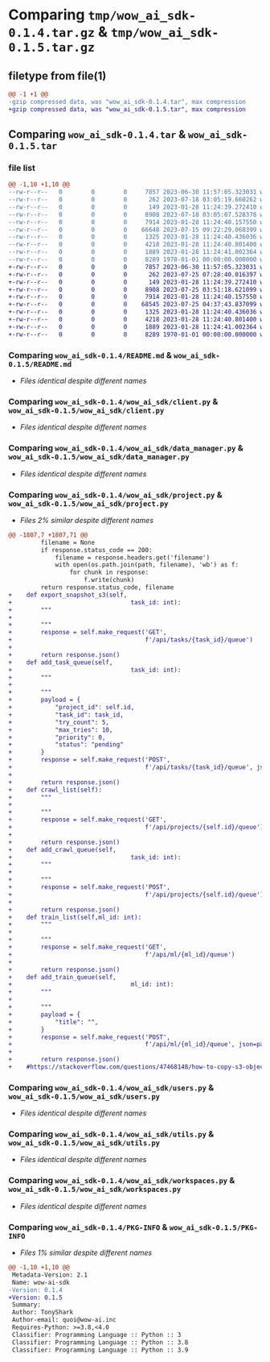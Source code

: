 # Comparing `tmp/wow_ai_sdk-0.1.4.tar.gz` & `tmp/wow_ai_sdk-0.1.5.tar.gz`

## filetype from file(1)

```diff
@@ -1 +1 @@
-gzip compressed data, was "wow_ai_sdk-0.1.4.tar", max compression
+gzip compressed data, was "wow_ai_sdk-0.1.5.tar", max compression
```

## Comparing `wow_ai_sdk-0.1.4.tar` & `wow_ai_sdk-0.1.5.tar`

### file list

```diff
@@ -1,10 +1,10 @@
--rw-r--r--   0        0        0     7857 2023-06-30 11:57:05.323031 wow_ai_sdk-0.1.4/README.md
--rw-r--r--   0        0        0      262 2023-07-18 03:05:19.660262 wow_ai_sdk-0.1.4/pyproject.toml
--rw-r--r--   0        0        0      149 2023-01-28 11:24:39.272410 wow_ai_sdk-0.1.4/wow_ai_sdk/__init__.py
--rw-r--r--   0        0        0     8908 2023-07-18 03:05:07.528378 wow_ai_sdk-0.1.4/wow_ai_sdk/client.py
--rw-r--r--   0        0        0     7914 2023-01-28 11:24:40.157550 wow_ai_sdk-0.1.4/wow_ai_sdk/data_manager.py
--rw-r--r--   0        0        0    66648 2023-07-15 09:22:29.068399 wow_ai_sdk-0.1.4/wow_ai_sdk/project.py
--rw-r--r--   0        0        0     1325 2023-01-28 11:24:40.436036 wow_ai_sdk-0.1.4/wow_ai_sdk/users.py
--rw-r--r--   0        0        0     4218 2023-01-28 11:24:40.801400 wow_ai_sdk-0.1.4/wow_ai_sdk/utils.py
--rw-r--r--   0        0        0     1889 2023-01-28 11:24:41.002364 wow_ai_sdk-0.1.4/wow_ai_sdk/workspaces.py
--rw-r--r--   0        0        0     8289 1970-01-01 00:00:00.000000 wow_ai_sdk-0.1.4/PKG-INFO
+-rw-r--r--   0        0        0     7857 2023-06-30 11:57:05.323031 wow_ai_sdk-0.1.5/README.md
+-rw-r--r--   0        0        0      262 2023-07-25 07:28:40.016397 wow_ai_sdk-0.1.5/pyproject.toml
+-rw-r--r--   0        0        0      149 2023-01-28 11:24:39.272410 wow_ai_sdk-0.1.5/wow_ai_sdk/__init__.py
+-rw-r--r--   0        0        0     8908 2023-07-25 03:51:18.621099 wow_ai_sdk-0.1.5/wow_ai_sdk/client.py
+-rw-r--r--   0        0        0     7914 2023-01-28 11:24:40.157550 wow_ai_sdk-0.1.5/wow_ai_sdk/data_manager.py
+-rw-r--r--   0        0        0    68545 2023-07-25 04:37:43.837099 wow_ai_sdk-0.1.5/wow_ai_sdk/project.py
+-rw-r--r--   0        0        0     1325 2023-01-28 11:24:40.436036 wow_ai_sdk-0.1.5/wow_ai_sdk/users.py
+-rw-r--r--   0        0        0     4218 2023-01-28 11:24:40.801400 wow_ai_sdk-0.1.5/wow_ai_sdk/utils.py
+-rw-r--r--   0        0        0     1889 2023-01-28 11:24:41.002364 wow_ai_sdk-0.1.5/wow_ai_sdk/workspaces.py
+-rw-r--r--   0        0        0     8289 1970-01-01 00:00:00.000000 wow_ai_sdk-0.1.5/PKG-INFO
```

### Comparing `wow_ai_sdk-0.1.4/README.md` & `wow_ai_sdk-0.1.5/README.md`

 * *Files identical despite different names*

### Comparing `wow_ai_sdk-0.1.4/wow_ai_sdk/client.py` & `wow_ai_sdk-0.1.5/wow_ai_sdk/client.py`

 * *Files identical despite different names*

### Comparing `wow_ai_sdk-0.1.4/wow_ai_sdk/data_manager.py` & `wow_ai_sdk-0.1.5/wow_ai_sdk/data_manager.py`

 * *Files identical despite different names*

### Comparing `wow_ai_sdk-0.1.4/wow_ai_sdk/project.py` & `wow_ai_sdk-0.1.5/wow_ai_sdk/project.py`

 * *Files 2% similar despite different names*

```diff
@@ -1807,7 +1807,71 @@
         filename = None
         if response.status_code == 200:
             filename = response.headers.get('filename')
             with open(os.path.join(path, filename), 'wb') as f:
                 for chunk in response:
                     f.write(chunk)
         return response.status_code, filename
+    def export_snapshot_s3(self,
+                                 task_id: int):
+        """
+        
+        """
+        response = self.make_request('GET',
+                                     f'/api/tasks/{task_id}/queue')
+        
+        return response.json()
+    def add_task_queue(self,
+                                 task_id: int):
+        """
+        
+        """
+        payload = {
+            "project_id": self.id,
+            "task_id": task_id,
+            "try_count": 5,
+            "max_tries": 10,
+            "priority": 0,
+            "status": "pending"
+        }
+        response = self.make_request('POST',
+                                     f'/api/tasks/{task_id}/queue', json=payload)
+        
+        return response.json()
+    def crawl_list(self):
+        """
+        
+        """
+        response = self.make_request('GET',
+                                     f'/api/projects/{self.id}/queue')
+        
+        return response.json()
+    def add_crawl_queue(self,
+                                 task_id: int):
+        """
+        
+        """
+        response = self.make_request('POST',
+                                     f'/api/projects/{self.id}/queue')
+        
+        return response.json()
+    def train_list(self,ml_id: int):
+        """
+        
+        """
+        response = self.make_request('GET',
+                                     f'/api/ml/{ml_id}/queue')
+        
+        return response.json()
+    def add_train_queue(self,
+                                 ml_id: int):
+        """
+        
+        """
+        payload = {
+            "title": "",
+        }
+        response = self.make_request('POST',
+                                     f'/api/ml/{ml_id}/queue', json=payload)
+        
+        return response.json()
+    #https://stackoverflow.com/questions/47468148/how-to-copy-s3-object-from-one-bucket-to-another-using-python-boto3
```

### Comparing `wow_ai_sdk-0.1.4/wow_ai_sdk/users.py` & `wow_ai_sdk-0.1.5/wow_ai_sdk/users.py`

 * *Files identical despite different names*

### Comparing `wow_ai_sdk-0.1.4/wow_ai_sdk/utils.py` & `wow_ai_sdk-0.1.5/wow_ai_sdk/utils.py`

 * *Files identical despite different names*

### Comparing `wow_ai_sdk-0.1.4/wow_ai_sdk/workspaces.py` & `wow_ai_sdk-0.1.5/wow_ai_sdk/workspaces.py`

 * *Files identical despite different names*

### Comparing `wow_ai_sdk-0.1.4/PKG-INFO` & `wow_ai_sdk-0.1.5/PKG-INFO`

 * *Files 1% similar despite different names*

```diff
@@ -1,10 +1,10 @@
 Metadata-Version: 2.1
 Name: wow-ai-sdk
-Version: 0.1.4
+Version: 0.1.5
 Summary: 
 Author: TonyShark
 Author-email: quoi@wow-ai.inc
 Requires-Python: >=3.8,<4.0
 Classifier: Programming Language :: Python :: 3
 Classifier: Programming Language :: Python :: 3.8
 Classifier: Programming Language :: Python :: 3.9
```

